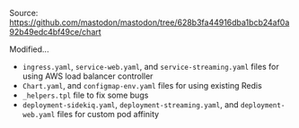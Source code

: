 Source: https://github.com/mastodon/mastodon/tree/628b3fa44916dba1bcb24af0a92b49edc4bf49ce/chart

Modified...

- `ingress.yaml`, `service-web.yaml`, and `service-streaming.yaml` files for using AWS load balancer controller
- `Chart.yaml`, and `configmap-env.yaml` files for using existing Redis
- `_helpers.tpl` file to fix some bugs
- `deployment-sidekiq.yaml`, `deployment-streaming.yaml`, and `deployment-web.yaml` files for custom pod affinity

